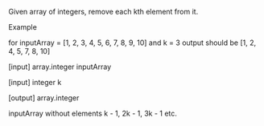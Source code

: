 Given array of integers, remove each kth element from it.

Example

for inputArray = [1, 2, 3, 4, 5, 6, 7, 8, 9, 10] and k = 3 output should be [1, 2, 4, 5, 7, 8, 10]

[input] array.integer inputArray

[input] integer k

[output] array.integer

inputArray without elements k - 1, 2k - 1, 3k - 1 etc.

